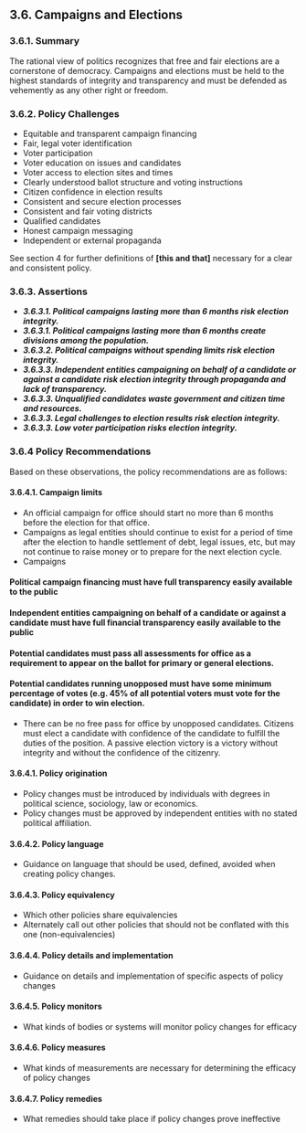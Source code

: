 ## 3.6.  Campaigns and Elections

### 3.6.1.  Summary
The rational view of politics recognizes that free and fair elections are a cornerstone of democracy.  Campaigns and elections must be held to the highest standards of integrity and transparency and must be defended as vehemently as any other right or freedom.

### 3.6.2.  Policy Challenges

- Equitable and transparent campaign financing
- Fair, legal voter identification
- Voter participation
- Voter education on issues and candidates
- Voter access to election sites and times
- Clearly understood ballot structure and voting instructions
- Citizen confidence in election results
- Consistent and secure election processes
- Consistent and fair voting districts
- Qualified candidates
- Honest campaign messaging 
- Independent or external propaganda

See section 4 for further definitions of **[this and that]** necessary for a clear and consistent policy.

### 3.6.3. Assertions 

-  *__3.6.3.1. Political campaigns lasting more than 6 months risk election integrity.__*
-  *__3.6.3.1. Political campaigns lasting more than 6 months create divisions among the population.__*
-  *__3.6.3.2. Political campaigns without spending limits risk election integrity.__*
-  *__3.6.3.3. Independent entities campaigning on behalf of a candidate or against a candidate risk election integrity through propaganda and lack of transparency.__*
-  *__3.6.3.3. Unqualified candidates waste government and citizen time and resources.__*
-  *__3.6.3.3. Legal challenges to election results risk election integrity.__*
-  *__3.6.3.3. Low voter participation risks election integrity.__*


### 3.6.4  Policy Recommendations
Based on these observations, the policy recommendations are as follows:

#### 3.6.4.1. Campaign limits
- An official campaign for office should start no more than 6 months before the election for that office.
- Campaigns as legal entities should continue to exist for a period of time after the election to handle settlement of debt, legal issues, etc, but may not continue to raise money or to prepare for the next election cycle.
- Campaigns 

#### Political campaign financing must have full transparency easily available to the public
#### Independent entities campaigning on behalf of a candidate or against a candidate must have full financial transparency easily available to the public
#### Potential candidates must pass all assessments for office as a requirement to appear on the ballot for primary or general elections.
#### Potential candidates running unopposed must have some minimum percentage of votes (e.g. 45% of all potential voters must vote for the candidate) in order to win election.
-  There can be no free pass for office by unopposed candidates.  Citizens must elect a candidate with confidence of the candidate to fulfill the duties of the position.  A passive election victory is a victory without integrity and without the confidence of the citizenry.

#### 3.6.4.1. Policy origination
- Policy changes must be introduced by individuals with degrees in political science, sociology, law or economics.
- Policy changes must be approved by independent entities with no stated political affiliation.

#### 3.6.4.2. Policy language
- Guidance on language that should be used, defined, avoided when creating policy changes.

#### 3.6.4.3. Policy equivalency
- Which other policies share equivalencies
- Alternately call out other policies that should not be conflated with this one (non-equivalencies)

#### 3.6.4.4. Policy details and implementation
- Guidance on details and implementation of specific aspects of policy changes

#### 3.6.4.5. Policy monitors 
- What kinds of bodies or systems will monitor policy changes for efficacy

#### 3.6.4.6. Policy measures
- What kinds of measurements are necessary for determining the efficacy of policy changes

#### 3.6.4.7. Policy remedies
- What remedies should take place if policy changes prove ineffective 

